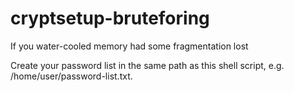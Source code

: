 # cryptsetup-bruteforing
If you water-cooled memory had some fragmentation lost

Create your password list in the same path as this shell script, e.g. /home/user/password-list.txt.
